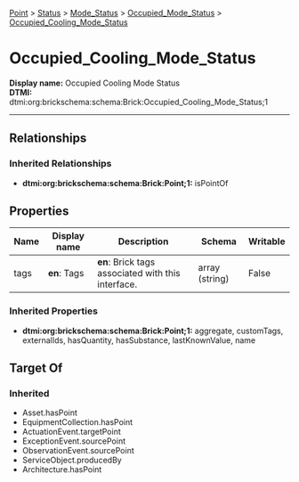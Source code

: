 [Point](../../../Point.md) > [Status](../../Status.md) > [Mode_Status](../Mode_Status.md) > [Occupied_Mode_Status](Occupied_Mode_Status.md) > [Occupied_Cooling_Mode_Status](.)
# Occupied_Cooling_Mode_Status

**Display name:** Occupied Cooling Mode Status<br />
**DTMI:** dtmi:org:brickschema:schema:Brick:Occupied_Cooling_Mode_Status;1

---
## Relationships
### Inherited Relationships
* **dtmi:org:brickschema:schema:Brick:Point;1:** isPointOf
## Properties
|Name|Display name|Description|Schema|Writable|
|-|-|-|-|-|
|tags|**en**: Tags|**en**: Brick tags associated with this interface.|array (string)|False|
### Inherited Properties
* **dtmi:org:brickschema:schema:Brick:Point;1:** aggregate, customTags, externalIds, hasQuantity, hasSubstance, lastKnownValue, name
## Target Of
### Inherited
* Asset.hasPoint
* EquipmentCollection.hasPoint
* ActuationEvent.targetPoint
* ExceptionEvent.sourcePoint
* ObservationEvent.sourcePoint
* ServiceObject.producedBy
* Architecture.hasPoint

